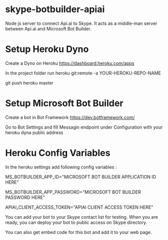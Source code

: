 # skype-botbuilder-apiai
Node js server to connect Api.ai to Skype. It acts as a middle-man server between Api.ai and Microsoft Bot Builder.

# Setup Heroku Dyno
Create a Dyno on Heroku https://dashboard.heroku.com/apps

In the project folder run heroku git:remote -a YOUR-HEROKU-REPO-NAME

git push heroku master

# Setup Microsoft Bot Builder
Create a bot in Bot Framework https://dev.botframework.com/

Go to Bot Settings and fill Messagin endpoint under Configuration with your heroku dyna public address

# Heroku Config Variables
In the heroku settings add following config variables :

MS_BOTBUILDER_APP_ID="MICROSOFT BOT BUILDER APPLICATION ID HERE"

MS_BOTBUILDER_APP_PASSWORD="MICROSOFT BOT BUILDER PASSWORD HERE"

APIAI_CLIENT_ACCESS_TOKEN="APIAI CLIENT ACCESS TOKEN HERE"

You can add your bot to your Skype contact list for testing. When you are ready, you can deploy your bot to public access on Skype directory.

You can also get embed code for this bot and add it to your web page.
